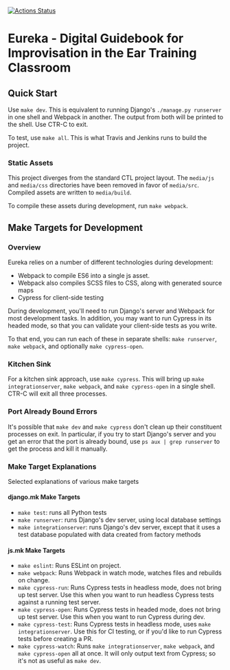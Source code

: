 [![Actions Status](https://github.com/ccnmtl/eureka/workflows/build-and-test/badge.svg)](https://github.com/ccnmtl/eureka/actions)

# Eureka - Digital Guidebook for Improvisation in the Ear Training Classroom 
## Quick Start 
Use `make dev`. This is equivalent to running Django's `./manage.py runserver` in one shell and Webpack in another. The output from both will be printed to the shell. Use CTR-C to exit.

To test, use `make all`. This is what Travis and Jenkins runs to build the project.

### Static Assets
This project diverges from the standard CTL project layout. The `media/js` and `media/css` directories have been removed in favor of `media/src`. Compiled assets are written to `media/build`.

To compile these assets during development, run `make webpack`.

## Make Targets for Development
### Overview
Eureka relies on a number of different technologies during development:
- Webpack to compile ES6 into a single js asset.
- Webpack also compiles SCSS files to CSS, along with generated source maps
- Cypress for client-side testing

During development, you'll need to run Django's server and Webpack for most development tasks. In addition, you may want to run Cypress in its headed mode, so that you can validate your client-side tests as you write.

To that end, you can run each of these in separate shells: `make runserver`, `make webpack`, and optionally `make cypress-open`.

### Kitchen Sink
For a kitchen sink approach, use `make cypress`. This will bring up `make integrationserver`, `make webpack`, and `make cypress-open` in a single shell. CTR-C will exit all three processes.

### Port Already Bound Errors
It's possible that `make dev` and `make cypress` don't clean up their constituent processes on exit. In particular, if you try to start Django's server and you get an error that the port is already bound, use `ps aux | grep runserver` to get the process and kill it manually.

### Make Target Explanations
Selected explanations of various make targets

#### django.mk Make Targets
- `make test`: runs all Python tests
- `make runserver`: runs Django's dev server, using local database settings
- `make integrationserver`: runs Django's dev server, except that it uses a test database populated with data created from factory methods

#### js.mk Make Targets
- `make eslint`: Runs ESLint on project.
- `make webpack`: Runs Webpack in watch mode, watches files and rebuilds on change.
- `make cypress-run`: Runs Cypress tests in headless mode, does not bring up test server. Use this when you want to run headless Cypress tests against a running test server. 
- `make cypress-open`: Runs Cypress tests in headed mode, does not bring up test server. Use this when you want to run Cypress during dev.
- `make cypress-test`: Runs Cypress tests in headless mode, uses `make integrationserver`. Use this for CI testing, or if you'd like to run Cypress tests before creating a PR.
- `make cypress-watch`: Runs `make integrationserver`, `make webpack`, and `make cypress-open` all at once. It will only output text from Cypress; so it's not as useful as `make dev`.

